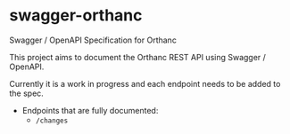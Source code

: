 # swagger-orthanc
Swagger / OpenAPI Specification for Orthanc

This project aims to document the Orthanc REST API using Swagger / OpenAPI.

Currently it is a work in progress and each endpoint needs to be added to the spec.

- Endpoints that are fully documented:
  - `/changes`
